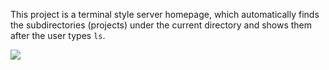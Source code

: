 This project is a terminal style server homepage, which automatically finds the subdirectories (projects) under the current directory and shows them after the user types `ls`.  

![](http://nicpu3.cse.ust.hk/reactor/data/terminal-p1.png)


